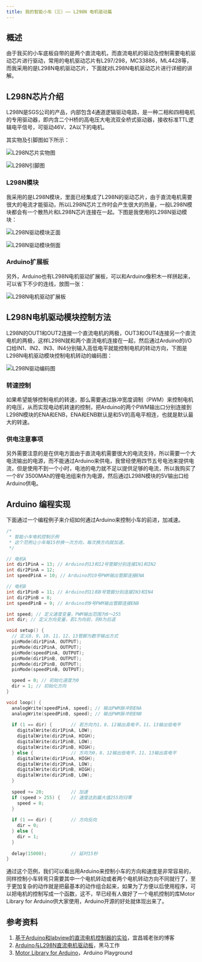 ```yaml
---
title: 我的智能小车（三）—— L298N 电机驱动篇
---
```


## 概述

由于我买的小车底板自带的是两个直流电机，而直流电机的驱动及控制需要电机驱动芯片进行驱动，常用的电机驱动芯片有L297/298，MC33886，ML4428等，而我采用的是L298N电机驱动芯片，下面就对L298N电机驱动芯片进行详细的讲解。

## L298N芯片介绍

L298N是SGS公司的产品，内部包含4通道逻辑驱动电路，是一种二相和四相电机的专用驱动器，即内含二个H桥的高电压大电流双全桥式驱动器，接收标准TTL逻辑电平信号，可驱动46V、2A以下的电机。

其实物及引脚图如下所示：

![L298N芯片实物图](https://f002.backblazeb2.com/file/as-cdn/blog/L298N.jpg)

![L298N引脚图](https://f002.backblazeb2.com/file/as-cdn/blog/L298N%E5%BC%95%E8%84%9A%E5%9B%BE.jpg)

### L298N模块

我采用的是L298N模块，里面已经集成了L298N的驱动芯片，由于直流电机需要很大的电流才能驱动，所以L298N芯片工作时会产生很大的热量，一般L298N模块都会有一个散热片和L298N芯片连接在一起。下图是我使用的L298N驱动模块：

![L298N驱动模块正面](https://f002.backblazeb2.com/file/as-cdn/blog/L298N%E5%8F%8C%E7%94%B5%E6%9C%BA%E9%A9%B1%E5%8A%A8%E6%A8%A1%E5%9D%97.jpg)

![L298N驱动模块侧面](https://f002.backblazeb2.com/file/as-cdn/blog/L298N%E6%A8%A1%E5%9D%97.jpg)

### Arduino扩展板

另外，Arduino也有L298N电机驱动扩展板，可以和Arduino像积木一样拼起来，可以省下不少的连线，放图一张：

![L298N电机驱动扩展板](https://f002.backblazeb2.com/file/as-cdn/blog/L298N%E7%94%B5%E6%9C%BA%E9%A9%B1%E5%8A%A8%E6%89%A9%E5%B1%95%E6%9D%BF.jpg)

## L298N电机驱动模块控制方法

L298N的OUT1和OUT2连接一个直流电机的两极，OUT3和OUT4连接另一个直流电机的两极，这样L298N就和两个直流电机连接在一起，然后通过Arduino的I/O口给IN1、IN2、IN3、IN4分别输入高低电平就能控制电机的转动方向，下图是L298N电机驱动模块控制电机转动的编码图：

![L298N驱动编码图](https://f002.backblazeb2.com/file/as-cdn/blog/L298N%E9%A9%B1%E5%8A%A8%E7%BC%96%E7%A0%81%E5%9B%BE.jpg)

### 转速控制

如果希望能够控制电机的转速，那么需要通过脉冲宽度调制（PWM）来控制电机的电压，从而实现电动机转速的控制，把Arduino的两个PWM输出口分别连接到L298N模块的ENA和ENB，ENA和ENB默认是和5V的高电平相连，也就是默认最大的转速。

### 供电注意事项

另外需要注意的是在供电方面由于直流电机需要很大的电流支持，所以需要一个大电流输出的电源，而不能通过Arduino来供电，我曾经使用四节五号电池来提供电流，但是使用不到一个小时，电池的电力就不足以提供足够的电流，所以我购买了一个8V 3500MAh的锂电池组来作为电源，然后通过L298N模块的5V输出口给Arduino供电。

## Arduino 编程实现

下面通过一个编程例子来介绍如何通过Arduino来控制小车的前进，加减速。

```c
/*
 * 智能小车电机控制示例
 * 这个范例让小车每15秒换一次方向，每次换方向就加速。
 */

// 电机A
int dir1PinA = 13; // Arduino的13和12号管脚分别连接IN1和IN2
int dir2PinA = 12;
int speedPinA = 10; // Arduino的10号PWM输出管脚连接ENA

// 电机B
int dir1PinB = 11; // Arduino的11和8号管脚分别连接IN3和IN4
int dir2PinB = 8;
int speedPinB = 9; // Arduino的9号PWM输出管脚连接ENB

int speed; // 定义速度变量，PWM输出范围为0～255
int dir; // 定义方向变量，若1为向前，则0为后退

void setup() {
  // 定义8、9、10、11、12、13管脚为数字输出方式
  pinMode(dir1PinA, OUTPUT);
  pinMode(dir2PinA, OUTPUT);
  pinMode(speedPinA, OUTPUT);
  pinMode(dir1PinB, OUTPUT);
  pinMode(dir2PinB, OUTPUT);
  pinMode(speedPinB, OUTPUT);

  speed = 0; // 初始化速度为0
  dir = 1; // 初始化方向
}

void loop() {
  analogWrite(speedPinA, speed); // 输出PWM脉冲到ENA
  analogWrite(speedPinB, speed); // 输出PWM脉冲到ENB
  
  if (1 == dir) {       // 若方向为1，8、12输出高电平，11、13输出低电平
    digitalWrite(dir1PinA, LOW);
    digitalWrite(dir2PinA, HIGH);
    digitalWrite(dir1PinB, LOW);
    digitalWrite(dir2PinB, HIGH);
  } else {              // 方向为0，8、12输出低电平，11、13输出高电平
    digitalWrite(dir1PinA, HIGH);
    digitalWrite(dir2PinA, LOW);
    digitalWrite(dir1PinB, HIGH);
    digitalWrite(dir2PinB, LOW);
  }
  
  speed += 20;          // 加速
  if (speed > 255) {    // 速度达到最大值255则归零
    speed = 0;          
  }
  
  if (1 == dir) {       // 方向反向
    dir = 0;
  } else {
    dir = 1;
  }
  
  delay(15000);         // 延时15秒
}
```

通过这个范例，我们可以看出用Arduino来控制小车的方向和速度是非常容易的，同样控制小车转弯只需要其中一个电机转动或者两个电机转动方向不同就行了，至于更加复杂的动作就是把最基本的动作组合起来，如果为了方便以后使用程序，可以把电机的控制写成一个函数，这不，早已经有人做好了一个电机控制的库Motor Library for Arduino供大家使用，Arduino开源的好处就体现出来了。

## 参考资料

1. [基于Arduino和labview的直流电机控制器的实验](http://www.eefocus.com/zhang700309/blog/2012-02/233951_d6fd7.html)，宜昌城老张的博客
2. [Arduino与L298N直流电机驱动板](http://blog.163.com/hmfile@126/blog/static/16868626920115741935430/)，黑马工作
3. [Motor Library for Arduino](http://www.arduino.cc/playground/Code/Motor#CurrentVersion)，Arduino Playground

